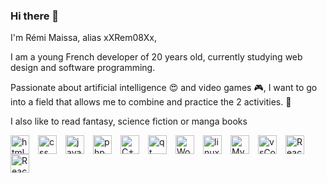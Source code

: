 ### Hi there 👋

I'm Rémi Maissa, alias xXRem08Xx,

I am a young French developer of 20 years old, currently studying web design and software programming.

Passionate about artificial intelligence 😍 and video games 🎮, I want to go into a field that allows me to combine and practice the 2 activities. 💪

I also like to read fantasy, science fiction or manga books

<img align="left" alt="html5" width="30px" src="https://cdn.jsdelivr.net/gh/devicons/devicon/icons/html5/html5-original.svg" style="padding-right:11px;" />
<img align="left" alt="css" width="30px" src="https://cdn.jsdelivr.net/gh/devicons/devicon/icons/css3/css3-original.svg" style="padding-right:11px;" />
<img align="left" alt="javascript" width="30px" src="https://cdn.jsdelivr.net/gh/devicons/devicon/icons/javascript/javascript-original.svg" style="padding-right:11px;" />
<img align="left" alt="php" width="30px" src="https://cdn.jsdelivr.net/gh/devicons/devicon/icons/php/php-plain.svg" style="padding-right:11px;" />
<img align="left" alt="C++" width="30px" src="https://cdn.jsdelivr.net/gh/devicons/devicon/icons/cplusplus/cplusplus-original.svg" style="padding-right:11px;" />
<img align="left" alt="qt" width="30px" src="https://cdn.jsdelivr.net/gh/devicons/devicon/icons/qt/qt-original.svg" style="padding-right:11px;" />
<img align="left" alt="Wordpress" width="30px" src="https://cdn.jsdelivr.net/gh/devicons/devicon/icons/wordpress/wordpress-plain.svg" style="padding-right:11px;" />

<img align="left" alt="linux" width="30px" style="padding-right:11px;" src="https://cdn.jsdelivr.net/gh/devicons/devicon/icons/linux/linux-original.svg" />
<img align="left" alt="MySql" width="30px" style="padding-right:11px;" src="https://cdn.jsdelivr.net/gh/devicons/devicon/icons/mysql/mysql-original.svg" />

<img align="left" alt="vsCode" width="30px" style="padding-right:11px;" src="https://cdn.jsdelivr.net/gh/devicons/devicon/icons/vscode/vscode-original-wordmark.svg" />
<img align="left" alt="React" width="30px" style="padding-right:11px;" src="https://cdn.jsdelivr.net/gh/devicons/devicon/icons/react/react-original.svg" />
<img align="left" alt="React" width="30px" style="padding-right:11px;" src="https://cdn.jsdelivr.net/gh/devicons/devicon/icons/symfony/symfony-original-wordmark.svg" />
